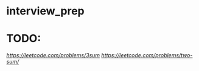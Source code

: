 # interview_prep
# TODO:
*https://leetcode.com/problems/3sum*
*https://leetcode.com/problems/two-sum/*